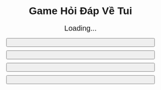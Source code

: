 <!DOCTYPE html><html lang="vi">
<head>
    <meta charset="UTF-8">
    <meta name="viewport" content="width=device-width, initial-scale=1.0">
    <title>Game Hỏi Đáp Về Tui</title>
    <style>
        body {
            font-family: Arial, sans-serif;
            text-align: center;
            padding: 20px;
        }
        .question {
            font-size: 20px;
            margin-bottom: 15px;
        }
        .answer {
            display: block;
            margin: 10px auto;
            padding: 10px;
            width: 80%;
            font-size: 18px;
            cursor: pointer;
        }
        .correct {
            color: green;
            font-weight: bold;
        }
        .wrong {
            color: red;
            font-weight: bold;
        }
    </style>
</head>
<body>
    <h1>Game Hỏi Đáp Về Tui</h1>
    <div id="quiz-container">
        <p class="question" id="question">Loading...</p>
        <button class="answer" onclick="checkAnswer(0)"></button>
        <button class="answer" onclick="checkAnswer(1)"></button>
        <button class="answer" onclick="checkAnswer(2)"></button>
        <button class="answer" onclick="checkAnswer(3)"></button>
        <p id="result"></p>
    </div><script>
    const questions = [
        {
            question: "Tui có đẹp zai hong?",
            answers: ["Đẹp cực kỳ!", "Cũng tạm", "Không đẹp lắm", "Đẹp trong tâm hồn thôi"],
            correct: 0
        },
        {
            question: "Tui thường chơi game gì với người đẹp?",
            answers: ["Liên Quân", "PUBG", "Free Fire", "Chơi với trái tim"],
            correct: 2
        },
        {
            question: "Tui là ai trong mắt người đẹp?",
            answers: ["Chàng hoàng tử", "Thằng bạn vui tính", "Người bí ẩn", "Xì trung 1m5"],
            correct: 3
        },
        {
            question: "Món ăn mà tui thích nhất là gì?",
            answers: ["Pizza", "Mì cay", "Trà sữa", "Gà rán"],
            correct: 0
        },
        {
            question: "Bộ phim nào tui có thể xem đi xem lại mà không chán?",
            answers: ["Avengers", "Harry Potter", "Your Name", "Fast & Furious"],
            correct: 1
        }
    ];
    
    let currentQuestion = 0;
    
    function loadQuestion() {
        const q = questions[currentQuestion];
        document.getElementById("question").textContent = q.question;
        const buttons = document.querySelectorAll(".answer");
        buttons.forEach((btn, index) => {
            btn.textContent = q.answers[index];
        });
    }
    
    function checkAnswer(index) {
        const q = questions[currentQuestion];
        const result = document.getElementById("result");
        if (index === q.correct) {
            result.innerHTML = "<span class='correct'>Chúc mừng! Người đẹp hiểu tui quá!</span>";
        } else {
            result.innerHTML = "<span class='wrong'>Sai rồi... đau đớn tận cùng...</span>";
        }
        setTimeout(() => {
            result.textContent = "";
            currentQuestion = (currentQuestion + 1) % questions.length;
            loadQuestion();
        }, 2000);
    }
    
    loadQuestion();
</script>

</body>
</html>
